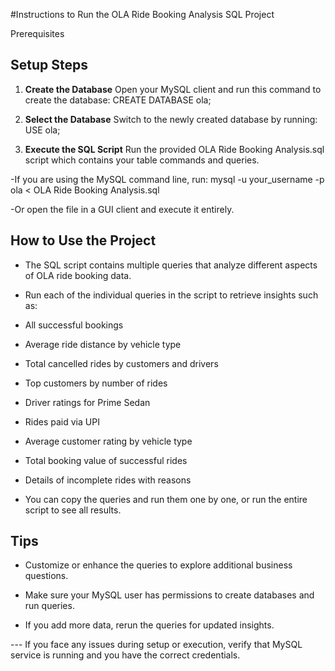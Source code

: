 #Instructions to Run the OLA Ride Booking Analysis SQL Project

Prerequisites

## Setup Steps

1. **Create the Database**
Open your MySQL client and run this command to create the database:
CREATE DATABASE ola;

2. **Select the Database**
Switch to the newly created database by running:
USE ola;

3. **Execute the SQL Script**
Run the provided OLA Ride Booking Analysis.sql script which contains your table commands and queries.

-If you are using the MySQL command line, run:
mysql -u your_username -p ola < OLA Ride Booking Analysis.sql

-Or open the file in a GUI client and execute it entirely.

## How to Use the Project

- The SQL script contains multiple queries that analyze different aspects of OLA ride booking data.

- Run each of the individual queries in the script to retrieve insights such as:

- All successful bookings

- Average ride distance by vehicle type

- Total cancelled rides by customers and drivers

- Top customers by number of rides

- Driver ratings for Prime Sedan

- Rides paid via UPI

- Average customer rating by vehicle type

- Total booking value of successful rides

- Details of incomplete rides with reasons

- You can copy the queries and run them one by one, or run the entire script to see all results.

## Tips

- Customize or enhance the queries to explore additional business questions.

- Make sure your MySQL user has permissions to create databases and run queries.

- If you add more data, rerun the queries for updated insights.

--- If you face any issues during setup or execution, verify that MySQL service is running and you have the correct credentials.
